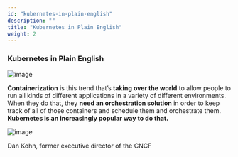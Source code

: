 ```yaml
---
id: "kubernetes-in-plain-english"
description: ""
title: "Kubernetes in Plain English"
weight: 2
---
```


### **Kubernetes in Plain English**

![image](kubernetes2.png)

**Containerization** is this trend that’s **taking over the world** to allow people to run all kinds of different applications in a variety of different environments. When they do that, they **need an orchestration solution** in order to keep track of all of those containers and schedule them and orchestrate them. **Kubernetes is an increasingly popular way to do that.**

![image](dankohn.png)

Dan Kohn, former executive director of the CNCF

